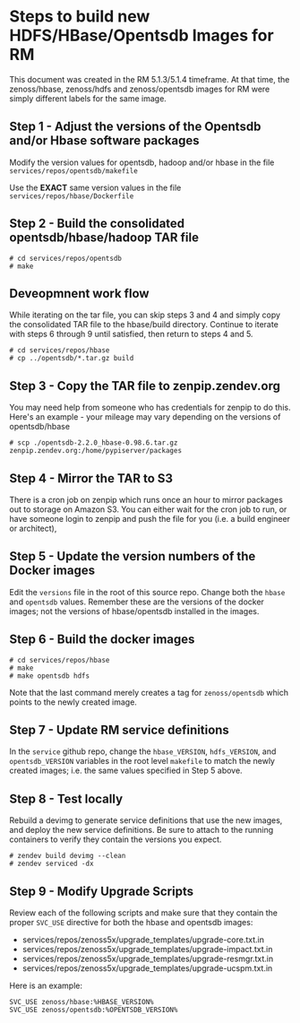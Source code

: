 # Steps to build new HDFS/HBase/Opentsdb Images for RM

This document was created in the RM 5.1.3/5.1.4 timeframe.
At that time, the zenoss/hbase, zenoss/hdfs and zenoss/opentsdb images for RM 
were simply different labels for the same image.

## Step 1 - Adjust the versions of the Opentsdb and/or Hbase software packages
Modify the version values for opentsdb, hadoop and/or hbase in the file
`services/repos/opentsdb/makefile`

Use the **EXACT** same version values in the file `services/repos/hbase/Dockerfile`

## Step 2 - Build the consolidated opentsdb/hbase/hadoop TAR file
```
# cd services/repos/opentsdb
# make
```

## Deveopmnent work flow
While iterating on the tar file, you can skip steps 3 and 4 and simply copy the 
consolidated TAR file to the hbase/build directory.  Continue to iterate with steps 
6 through 9 until satisfied, then return to steps 4 and 5.
```
# cd services/repos/hbase
# cp ../opentsdb/*.tar.gz build
```

## Step 3 - Copy the TAR file to zenpip.zendev.org
You may need help from someone who has credentials for zenpip to do this.
Here's an example - your mileage may vary depending on the versions of opentsdb/hbase
```
# scp ./opentsdb-2.2.0_hbase-0.98.6.tar.gz zenpip.zendev.org:/home/pypiserver/packages
```

## Step 4 - Mirror the TAR to S3
There is a cron job on zenpip which runs once an hour to mirror packages out to
storage on Amazon S3.  You can either wait for the cron job to run, or have
someone login to zenpip and push the file for you (i.e. a build engineer or
architect),

## Step 5 - Update the version numbers of the Docker images
Edit the `versions` file in the root of this source repo. Change both the
`hbase` and `opentsdb` values. Remember these are the versions of the docker images;
not the versions of hbase/opentsdb installed in the images.

## Step 6 - Build the docker images
```
# cd services/repos/hbase
# make
# make opentsdb hdfs
```
Note that the last command merely creates a tag for `zenoss/opentsdb` which
points to the newly created image.

## Step 7 - Update RM service definitions
In the `service` github repo, change the `hbase_VERSION`, `hdfs_VERSION`, and 
`opentsdb_VERSION` variables in the root level `makefile` to match the newly 
created images; i.e. the same values specified in Step 5 above.

## Step 8 - Test locally
Rebuild a devimg to generate service definitions that use the new images, and
deploy the new service definitions. Be sure to attach to the running containers
to verify they contain the versions you expect.
```
# zendev build devimg --clean
# zendev serviced -dx
```
## Step 9 - Modify Upgrade Scripts
Review each of the following scripts and make sure that they contain the proper
`SVC_USE` directive for both the hbase and opentsdb images:
* services/repos/zenoss5x/upgrade_templates/upgrade-core.txt.in
* services/repos/zenoss5x/upgrade_templates/upgrade-impact.txt.in
* services/repos/zenoss5x/upgrade_templates/upgrade-resmgr.txt.in
* services/repos/zenoss5x/upgrade_templates/upgrade-ucspm.txt.in

Here is an example:
```
SVC_USE zenoss/hbase:%HBASE_VERSION%
SVC_USE zenoss/opentsdb:%OPENTSDB_VERSION%
```
